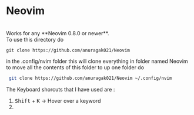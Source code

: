 # Neovim

<br>  
Works for any **Neovim 0.8.0 or newer**.  
<br>  
To use this directory do

    git clone https://github.com/anuragak021/Neovim

in the .config/nvim folder this will clone everything in folder named Neovim to move all the contents of this folder to up one folder do 

  ```bash
   git clone https://github.com/anuragak021/Neovim ~/.config/nvim
```
The Keyboard shorcuts that I have used are : 
<br> 
1. <kbd>Shift</kbd> + <kbd>K</kbd> -> Hover over a keyword
2. 
